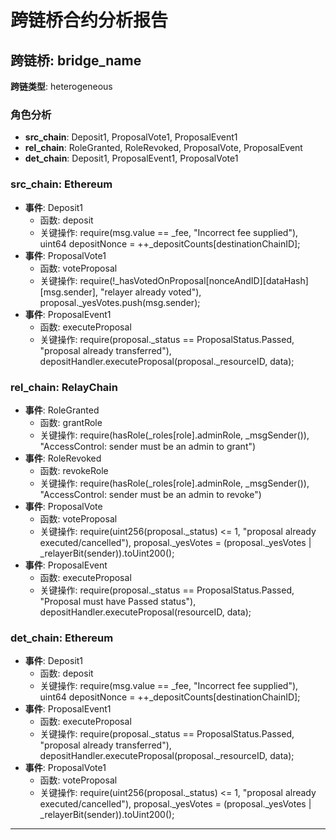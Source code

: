 # 跨链桥合约分析报告
## 跨链桥: bridge_name
**跨链类型**: heterogeneous
### 角色分析
- **src_chain**: Deposit1, ProposalVote1, ProposalEvent1
- **rel_chain**: RoleGranted, RoleRevoked, ProposalVote, ProposalEvent
- **det_chain**: Deposit1, ProposalEvent1, ProposalVote1
### src_chain: Ethereum
- **事件**: Deposit1
  - 函数: deposit
  - 关键操作: require(msg.value == _fee, "Incorrect fee supplied"), uint64 depositNonce = ++_depositCounts[destinationChainID];
- **事件**: ProposalVote1
  - 函数: voteProposal
  - 关键操作: require(!_hasVotedOnProposal[nonceAndID][dataHash][msg.sender], "relayer already voted"), proposal._yesVotes.push(msg.sender);
- **事件**: ProposalEvent1
  - 函数: executeProposal
  - 关键操作: require(proposal._status == ProposalStatus.Passed, "proposal already transferred"), depositHandler.executeProposal(proposal._resourceID, data);
### rel_chain: RelayChain
- **事件**: RoleGranted
  - 函数: grantRole
  - 关键操作: require(hasRole(_roles[role].adminRole, _msgSender()), "AccessControl: sender must be an admin to grant")
- **事件**: RoleRevoked
  - 函数: revokeRole
  - 关键操作: require(hasRole(_roles[role].adminRole, _msgSender()), "AccessControl: sender must be an admin to revoke")
- **事件**: ProposalVote
  - 函数: voteProposal
  - 关键操作: require(uint256(proposal._status) <= 1, "proposal already executed/cancelled"), proposal._yesVotes = (proposal._yesVotes | _relayerBit(sender)).toUint200();
- **事件**: ProposalEvent
  - 函数: executeProposal
  - 关键操作: require(proposal._status == ProposalStatus.Passed, "Proposal must have Passed status"), depositHandler.executeProposal(resourceID, data);
### det_chain: Ethereum
- **事件**: Deposit1
  - 函数: deposit
  - 关键操作: require(msg.value == _fee, "Incorrect fee supplied"), uint64 depositNonce = ++_depositCounts[destinationChainID];
- **事件**: ProposalEvent1
  - 函数: executeProposal
  - 关键操作: require(proposal._status == ProposalStatus.Passed, "proposal already transferred"), depositHandler.executeProposal(proposal._resourceID, data);
- **事件**: ProposalVote1
  - 函数: voteProposal
  - 关键操作: require(uint256(proposal._status) <= 1, "proposal already executed/cancelled"), proposal._yesVotes = (proposal._yesVotes | _relayerBit(sender)).toUint200();
---
